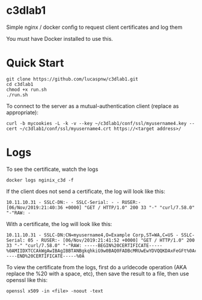 # c3dlab1
Simple nginx / docker config to request client certificates and log them

You must have Docker installed to use this.

# Quick Start
```
git clone https://github.com/lucaspnw/c3dlab1.git
cd c3dlab1
chmod +x run.sh
./run.sh
```

To connect to the server as a mutual-authentication client (replace <target address> as appropriate):

```
curl -b mycookies -L -k -v --key ~/c3dlab1/conf/ssl/myusername4.key --cert ~/c3dlab1/conf/ssl/myusername4.crt https://<target address>/
```

# Logs
To see the certificate, watch the logs
```
docker logs nginix_c3d -f
```

If the client does not send a certificate, the log will look like this:
```
10.11.10.31 - SSLC-DN:- - SSLC-Serial: - - RUSER:- [06/Nov/2019:21:40:36 +0000] "GET / HTTP/1.0" 200 33 "-" "curl/7.58.0" "-"RAW: -
```

With a certificate, the log will look like this:
```
10.11.10.31 - SSLC-DN:CN=myusername4,O=Example Corp,ST=WA,C=US - SSLC-Serial: 05 - RUSER:- [06/Nov/2019:21:41:52 +0000] "GET / HTTP/1.0" 200 33 "-" "curl/7.58.0" "-"RAW: -----BEGIN%20CERTIFICATE-----%0AMIIDXTCCAkWgAwIBAgIBBTANBgkqhkiG9w0BAQ0FADBcMRUwEwYDVQQKDAxFeGFt%0AcGxlIENvcnAxEDAOBgNVBAcMB1NlYXR0bGUxCzAJBgNVBAgMAldBMQswCQYDVQQG%0AEwJVUzEXMBUGA1UEAwwOY2EuZXhhbXBsZS5jb20wHhcNMTkxMTA0MTcyNzExWhcN%0AMTkxMTE2MjE0MTE3WjBHMQswCQYDVQQGEwJVUzELMAkGA1UECAwCV0ExFTATBgNV%0ABAoMDEV4YW1wbGUgQ29ycDEUMBIGA1UEAwwLbXl1c2VybmFtZTQwggEiMA0GCSqG%0ASIb3DQEBAQUAA4IBDwAwggEKAoIBAQCxXvwEF3glE5at7P8s3%2FQgXhPPMimk%2FHSK%0ACjx5tVeyKSOr1F4ewP363WGp68ZnTrJwoYDt%2FW6KcGRs0eNpVwmlPzNQNb1PeWtS%0AQp%2B31USzeWpac6cyiD6MLnNnpY4qoUsfzItWiEWPjQLcASYacNbnc%2BVHA2lvLwyX%0ABoJRdwSpgp6icSe%2F2WWrNKk3%2B08GXeHSWKcxDQr5yJeZolz%2F5TuytME08J2InsnO%0AUFHwlwov%2F3iqEcJatwM0%2FVcwSCgEQuk1zwo8KXYw4fivnzwoByjW6aqkFC1zr%2FAc%0AuLGfedr8LskKVR5gLA4pBoeLO1xqhvq0R11hoj22JSjpp%2FJ6DEm7AgMBAAGjPzA9%0AMAwGA1UdEwEB%2FwQCMAAwCwYDVR0PBAQDAgTwMCAGA1UdJQEB%2FwQWMBQGCCsGAQUF%0ABwMBBggrBgEFBQcDAjANBgkqhkiG9w0BAQ0FAAOCAQEAtZSzMgaczhRIIjrW3%2BQf%0Acef3TfAJ469SpXREYp8pUGcG1QIQuZNSRCXtnPYY4OXpw381sOfg%2FLqZNovLLhw3%0AsU3c9mQT0c7E0Qj6eZioFldor5DH2ViJdqdcGQtD6GGqStpv%2BMbPS1T%2B1K82hWhm%0Af8r7j38aUmJbK%2BZifRfZjEb2YnZT1jAMPiORxazFwTeAJZYChTFy9RTKqtSiawkx%0AWzYs4%2Fx%2BWO8G0TZcOD1N8S4cgWq8oSbg2qVTTUArFSbJJWMtDSmrkZ7oqqlXcO4%2B%0AlCydDfbDPss74EE61hFOpP82YlA7YgnhAtQwPLtZgYeDrryXpsVytWqA7zKy8JZ%2F%0AWg%3D%3D%0A-----END%20CERTIFICATE-----%0A
```
To view the certificate from the logs, first do a urldecode operation (AKA replace the %20 with a space, etc), then save the result to a file, then use openssl like this:
```
openssl x509 -in <file> -noout -text
```
